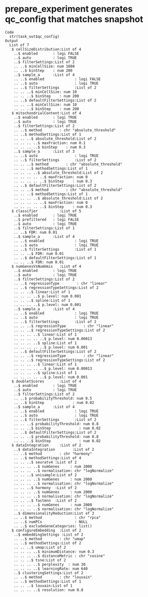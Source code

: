 # prepare_experiment generates qc_config that matches snapshot

    Code
      str(task_out$qc_config)
    Output
      List of 7
       $ cellSizeDistribution:List of 4
        ..$ enabled       : logi FALSE
        ..$ auto          : logi TRUE
        ..$ filterSettings:List of 2
        .. ..$ minCellSize: num 1080
        .. ..$ binStep    : num 200
        ..$ sample_a      :List of 4
        .. ..$ enabled              : logi FALSE
        .. ..$ auto                 : logi TRUE
        .. ..$ filterSettings       :List of 2
        .. .. ..$ minCellSize: num 10
        .. .. ..$ binStep    : num 200
        .. ..$ defaultFilterSettings:List of 2
        .. .. ..$ minCellSize: num 10
        .. .. ..$ binStep    : num 200
       $ mitochondrialContent:List of 4
        ..$ enabled       : logi TRUE
        ..$ auto          : logi TRUE
        ..$ filterSettings:List of 2
        .. ..$ method        : chr "absolute_threshold"
        .. ..$ methodSettings:List of 1
        .. .. ..$ absolute_threshold:List of 2
        .. .. .. ..$ maxFraction: num 0.1
        .. .. .. ..$ binStep    : num 0.3
        ..$ sample_a      :List of 3
        .. ..$ auto                 : logi TRUE
        .. ..$ filterSettings       :List of 2
        .. .. ..$ method        : chr "absolute_threshold"
        .. .. ..$ methodSettings:List of 1
        .. .. .. ..$ absolute_threshold:List of 2
        .. .. .. .. ..$ maxFraction: num 0
        .. .. .. .. ..$ binStep    : num 0.3
        .. ..$ defaultFilterSettings:List of 2
        .. .. ..$ method        : chr "absolute_threshold"
        .. .. ..$ methodSettings:List of 1
        .. .. .. ..$ absolute_threshold:List of 2
        .. .. .. .. ..$ maxFraction: num 0
        .. .. .. .. ..$ binStep    : num 0.3
       $ classifier          :List of 5
        ..$ enabled       : logi TRUE
        ..$ prefiltered   : logi FALSE
        ..$ auto          : logi TRUE
        ..$ filterSettings:List of 1
        .. ..$ FDR: num 0.01
        ..$ sample_a      :List of 4
        .. ..$ enabled              : logi TRUE
        .. ..$ auto                 : logi TRUE
        .. ..$ filterSettings       :List of 1
        .. .. ..$ FDR: num 0.01
        .. ..$ defaultFilterSettings:List of 1
        .. .. ..$ FDR: num 0.01
       $ numGenesVsNumUmis   :List of 4
        ..$ enabled       : logi TRUE
        ..$ auto          : logi TRUE
        ..$ filterSettings:List of 2
        .. ..$ regressionType        : chr "linear"
        .. ..$ regressionTypeSettings:List of 2
        .. .. ..$ linear:List of 1
        .. .. .. ..$ p.level: num 0.001
        .. .. ..$ spline:List of 1
        .. .. .. ..$ p.level: num 0.001
        ..$ sample_a      :List of 4
        .. ..$ enabled              : logi TRUE
        .. ..$ auto                 : logi TRUE
        .. ..$ filterSettings       :List of 2
        .. .. ..$ regressionType        : chr "linear"
        .. .. ..$ regressionTypeSettings:List of 2
        .. .. .. ..$ linear:List of 1
        .. .. .. .. ..$ p.level: num 0.00013
        .. .. .. ..$ spline:List of 1
        .. .. .. .. ..$ p.level: num 0.001
        .. ..$ defaultFilterSettings:List of 2
        .. .. ..$ regressionType        : chr "linear"
        .. .. ..$ regressionTypeSettings:List of 2
        .. .. .. ..$ linear:List of 1
        .. .. .. .. ..$ p.level: num 0.00013
        .. .. .. ..$ spline:List of 1
        .. .. .. .. ..$ p.level: num 0.001
       $ doubletScores       :List of 4
        ..$ enabled       : logi TRUE
        ..$ auto          : logi TRUE
        ..$ filterSettings:List of 2
        .. ..$ probabilityThreshold: num 0.5
        .. ..$ binStep             : num 0.02
        ..$ sample_a      :List of 4
        .. ..$ enabled              : logi TRUE
        .. ..$ auto                 : logi TRUE
        .. ..$ filterSettings       :List of 2
        .. .. ..$ probabilityThreshold: num 0.8
        .. .. ..$ binStep             : num 0.02
        .. ..$ defaultFilterSettings:List of 2
        .. .. ..$ probabilityThreshold: num 0.8
        .. .. ..$ binStep             : num 0.02
       $ dataIntegration     :List of 2
        ..$ dataIntegration        :List of 2
        .. ..$ method        : chr "harmony"
        .. ..$ methodSettings:List of 4
        .. .. ..$ seuratv4 :List of 2
        .. .. .. ..$ numGenes     : num 2000
        .. .. .. ..$ normalisation: chr "logNormalize"
        .. .. ..$ unisample:List of 2
        .. .. .. ..$ numGenes     : num 2000
        .. .. .. ..$ normalisation: chr "logNormalize"
        .. .. ..$ harmony  :List of 2
        .. .. .. ..$ numGenes     : num 2000
        .. .. .. ..$ normalisation: chr "logNormalize"
        .. .. ..$ fastmnn  :List of 2
        .. .. .. ..$ numGenes     : num 2000
        .. .. .. ..$ normalisation: chr "logNormalize"
        ..$ dimensionalityReduction:List of 3
        .. ..$ method               : chr "rpca"
        .. ..$ numPCs               : NULL
        .. ..$ excludeGeneCategories: list()
       $ configureEmbedding  :List of 2
        ..$ embeddingSettings :List of 2
        .. ..$ method        : chr "umap"
        .. ..$ methodSettings:List of 2
        .. .. ..$ umap:List of 2
        .. .. .. ..$ minimumDistance: num 0.3
        .. .. .. ..$ distanceMetric : chr "cosine"
        .. .. ..$ tsne:List of 2
        .. .. .. ..$ perplexity  : num 30
        .. .. .. ..$ learningRate: num 640
        ..$ clusteringSettings:List of 2
        .. ..$ method        : chr "louvain"
        .. ..$ methodSettings:List of 1
        .. .. ..$ louvain:List of 1
        .. .. .. ..$ resolution: num 0.8

